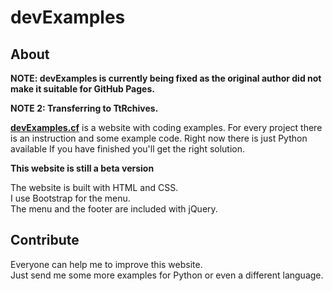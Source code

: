 # devExamples

## About

**NOTE: devExamples is currently being fixed as the original author did not make it suitable for GitHub Pages.**

**NOTE 2: Transferring to TtRchives.**

**[devExamples.cf](http://devExamples.cf)** is a website with coding examples.
For every project there is an instruction and some example code.
Right now there is just Python available
If you have finished you'll get the right solution.

**This website is still a beta version**

The website is built with HTML and CSS.  
I use Bootstrap for the menu.   
The menu and the footer are included with jQuery.

## Contribute

Everyone can help me to improve this website.  
Just send me some more examples for Python or even a different language.
